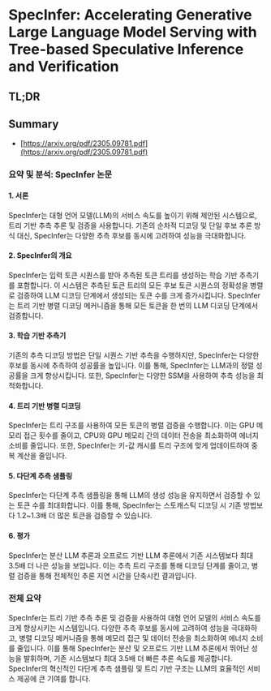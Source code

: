 # SpecInfer: Accelerating Generative Large Language Model Serving with Tree-based Speculative Inference and Verification
## TL;DR
## Summary
- [https://arxiv.org/pdf/2305.09781.pdf](https://arxiv.org/pdf/2305.09781.pdf)

### 요약 및 분석: SpecInfer 논문

#### 1. 서론
SpecInfer는 대형 언어 모델(LLM)의 서비스 속도를 높이기 위해 제안된 시스템으로, 트리 기반 추측 추론 및 검증을 사용합니다. 기존의 순차적 디코딩 및 단일 후보 추론 방식 대신, SpecInfer는 다양한 추측 후보를 동시에 고려하여 성능을 극대화합니다.

#### 2. SpecInfer의 개요
SpecInfer는 입력 토큰 시퀀스를 받아 추측된 토큰 트리를 생성하는 학습 기반 추측기를 포함합니다. 이 시스템은 추측된 토큰 트리의 모든 후보 토큰 시퀀스의 정확성을 병렬로 검증하여 LLM 디코딩 단계에서 생성되는 토큰 수를 크게 증가시킵니다. SpecInfer는 트리 기반 병렬 디코딩 메커니즘을 통해 모든 토큰을 한 번의 LLM 디코딩 단계에서 검증합니다.

#### 3. 학습 기반 추측기
기존의 추측 디코딩 방법은 단일 시퀀스 기반 추측을 수행하지만, SpecInfer는 다양한 후보를 동시에 추측하여 성공률을 높입니다. 이를 통해, SpecInfer는 LLM과의 정렬 성공률을 크게 향상시킵니다. 또한, SpecInfer는 다양한 SSM을 사용하여 추측 성능을 최적화합니다.

#### 4. 트리 기반 병렬 디코딩
SpecInfer는 트리 구조를 사용하여 모든 토큰의 병렬 검증을 수행합니다. 이는 GPU 메모리 접근 횟수를 줄이고, CPU와 GPU 메모리 간의 데이터 전송을 최소화하여 에너지 소비를 줄입니다. 또한, SpecInfer는 키-값 캐시를 트리 구조에 맞게 업데이트하여 중복 계산을 줄입니다.

#### 5. 다단계 추측 샘플링
SpecInfer는 다단계 추측 샘플링을 통해 LLM의 생성 성능을 유지하면서 검증할 수 있는 토큰 수를 최대화합니다. 이를 통해, SpecInfer는 스토캐스틱 디코딩 시 기존 방법보다 1.2~1.3배 더 많은 토큰을 검증할 수 있습니다.

#### 6. 평가
SpecInfer는 분산 LLM 추론과 오프로드 기반 LLM 추론에서 기존 시스템보다 최대 3.5배 더 나은 성능을 보입니다. 이는 추측 트리 구조를 통해 디코딩 단계를 줄이고, 병렬 검증을 통해 전체적인 추론 지연 시간을 단축시킨 결과입니다.

### 전체 요약
SpecInfer는 트리 기반 추측 추론 및 검증을 사용하여 대형 언어 모델의 서비스 속도를 크게 향상시키는 시스템입니다. 다양한 추측 후보를 동시에 고려하여 성능을 극대화하고, 병렬 디코딩 메커니즘을 통해 메모리 접근 및 데이터 전송을 최소화하여 에너지 소비를 줄입니다. 이를 통해 SpecInfer는 분산 및 오프로드 기반 LLM 추론에서 뛰어난 성능을 발휘하며, 기존 시스템보다 최대 3.5배 더 빠른 추론 속도를 제공합니다. SpecInfer의 혁신적인 다단계 추측 샘플링 및 트리 기반 구조는 LLM의 효율적인 서비스 제공에 큰 기여를 합니다.